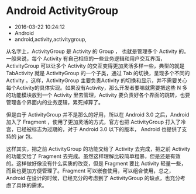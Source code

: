# Android ActivityGroup
- 2016-03-22 10:24:12
- Android
- android,activity,activitygroup,

<!--markdown-->从名字上，ActivityGroup 是 Activity 的 Group ， 也就是管理多个 Activity 的。一般来说，每个 Activity 有自己相应的一些业务逻辑和用户交互界面，ActivityGroup 可以让多个 Activity 的交互变得更加灵活多样一些，典型的就是 TabActivity 就是 ActivityGroup 的一个子类，通过 Tab 的切换，呈现多个不同的 Activity 。这样，ActivityGroup 主要负责Activity 的切换和显示，并不需要关心每个Activity的具体实现。如果没有Activity，那么开发者要嘛就需要把这些 N 多的功能模块放到一个 Activity 里去管理，Activity 要负责好各个界面的跳转，也要管理各个界面内的业务逻辑，累死掉算了。


<!--more-->


但是由于 ActivityGroup 并不是那么的好用，所以在 Android 3.0 之后，Android 加入了 Fragment ，使用了更加灵活的方式，官方也把 ActivityGroup 打入了冷宫，已经被标志为过期的，对于 Android 3.0 以下的版本， Android 也提供了支持的 jar 包。

这样其实，把之前 ActivityGroup 的功能交给了 Activity 去完成，把之前 Activity 的功能交给了 Fragment 去完成。虽然这样理解比较简单粗暴，但是还是有效的。这样做好像没有什么实质的改变，但是 Fragment 要比 Activity 轻量一些，而且也更加方便管理了。Fragment 可以嵌套使用，可以组合使用，总之，Android 在设计的时候，已经充分的考虑到了 ActivityGroup 的缺点，也充分考虑了具体的需求。
